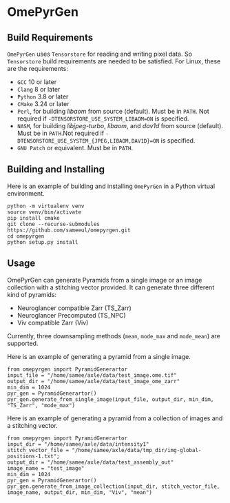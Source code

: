 # OmePyrGen

## Build Requirements

`OmePyrGen` uses `Tensorstore` for reading and writing pixel data. So `Tensorstore` build requirements are needed to be satisfied. 
For Linux, these are the requirements:
- `GCC` 10 or later
- `Clang` 8 or later
- `Python` 3.8 or later
- `CMake` 3.24 or later
- `Perl`, for building *libaom* from source (default). Must be in `PATH`. Not required if `-DTENSORSTORE_USE_SYSTEM_LIBAOM=ON` is specified.
- `NASM`, for building *libjpeg-turbo*, *libaom*, and *dav1d* from source (default). Must be in `PATH`.Not required if `-DTENSORSTORE_USE_SYSTEM_{JPEG,LIBAOM,DAV1D}=ON` is specified.
- `GNU Patch` or equivalent. Must be in `PATH`.


## Building and Installing

Here is an example of building and installing `OmePyrGen` in a Python virtual environment.
```
python -m virtualenv venv
source venv/bin/activate
pip install cmake
git clone --recurse-submodules https://github.com/sameeul/omepyrgen.git 
cd omepyrgen
python setup.py install
```

## Usage

OmePyrGen can generate Pyramids from a single image or an image collection with a stitching vector provided. It can generate three different kind of pyramids:
- Neuroglancer compatible Zarr (TS_Zarr)
- Neuroglancer Precomputed (TS_NPC)
- Viv compatible Zarr (Viv)

Currently, three downsampling methods (`mean`, `mode_max` and `mode_mean`) are supported.

Here is an example of generating a pyramid from a single image.
```
from omepyrgen import PyramidGenerartor
input_file = "/home/samee/axle/data/test_image.ome.tif"
output_dir = "/home/samee/axle/data/test_image_ome_zarr"
min_dim = 1024
pyr_gen = PyramidGenerartor()
pyr_gen.generate_from_single_image(input_file, output_dir, min_dim, "TS_Zarr", "mode_max")
```

Here is an example of generating a pyramid from a collection of images and a stitching vector.
```
from omepyrgen import PyramidGenerartor
input_dir = "/home/samee/axle/data/intensity1"
stitch_vector_file = "/home/samee/axle/data/tmp_dir/img-global-positions-1.txt";
output_dir = "/home/samee/axle/data/test_assembly_out"
image_name = "test_image"
min_dim = 1024
pyr_gen = PyramidGenerartor()
pyr_gen.generate_from_image_collection(input_dir, stitch_vector_file, image_name, output_dir, min_dim, "Viv", "mean")
```